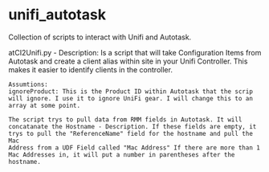 # unifi_autotask
Collection of scripts to interact with Unifi and Autotask.

atCI2Unifi.py - 
	Description:
	Is a script that will take Configuration Items from Autotask and create
	a client alias within site in your Unifi Controller. This makes it 
	easier to identify clients in the controller.

	Assumtions:
	ignoreProduct: This is the Product ID within Autotask that the scrip 
	will ignore. I use it to ignore UniFi gear. I will change this to an 
	array at some point.

	The script trys to pull data from RMM fields in Autotask. It will 
	concatanate the Hostname - Description. If these fields are empty, it 
	trys to pull the "ReferenceName" field for the hostname and pull the Mac 
	Address from a UDF Field called "Mac Address" If there are more than 1 
	Mac Addresses in, it will put a number in parentheses after the hostname.

		
